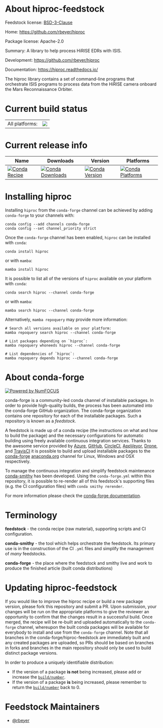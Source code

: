 About hiproc-feedstock
======================

Feedstock license: [BSD-3-Clause](https://github.com/conda-forge/hiproc-feedstock/blob/main/LICENSE.txt)

Home: https://github.com/rbeyer/hiproc

Package license: Apache-2.0

Summary: A library to help process HiRISE EDRs with ISIS.

Development: https://github.com/rbeyer/hiproc

Documentation: https://hiproc.readthedocs.io/

The hiproc library contains a set of command-line programs that
orchestrate ISIS programs to process data from the HiRISE camera
onboard the Mars Reconnaissance Orbiter.


Current build status
====================


<table><tr><td>All platforms:</td>
    <td>
      <a href="https://dev.azure.com/conda-forge/feedstock-builds/_build/latest?definitionId=13009&branchName=main">
        <img src="https://dev.azure.com/conda-forge/feedstock-builds/_apis/build/status/hiproc-feedstock?branchName=main">
      </a>
    </td>
  </tr>
</table>

Current release info
====================

| Name | Downloads | Version | Platforms |
| --- | --- | --- | --- |
| [![Conda Recipe](https://img.shields.io/badge/recipe-hiproc-green.svg)](https://anaconda.org/conda-forge/hiproc) | [![Conda Downloads](https://img.shields.io/conda/dn/conda-forge/hiproc.svg)](https://anaconda.org/conda-forge/hiproc) | [![Conda Version](https://img.shields.io/conda/vn/conda-forge/hiproc.svg)](https://anaconda.org/conda-forge/hiproc) | [![Conda Platforms](https://img.shields.io/conda/pn/conda-forge/hiproc.svg)](https://anaconda.org/conda-forge/hiproc) |

Installing hiproc
=================

Installing `hiproc` from the `conda-forge` channel can be achieved by adding `conda-forge` to your channels with:

```
conda config --add channels conda-forge
conda config --set channel_priority strict
```

Once the `conda-forge` channel has been enabled, `hiproc` can be installed with `conda`:

```
conda install hiproc
```

or with `mamba`:

```
mamba install hiproc
```

It is possible to list all of the versions of `hiproc` available on your platform with `conda`:

```
conda search hiproc --channel conda-forge
```

or with `mamba`:

```
mamba search hiproc --channel conda-forge
```

Alternatively, `mamba repoquery` may provide more information:

```
# Search all versions available on your platform:
mamba repoquery search hiproc --channel conda-forge

# List packages depending on `hiproc`:
mamba repoquery whoneeds hiproc --channel conda-forge

# List dependencies of `hiproc`:
mamba repoquery depends hiproc --channel conda-forge
```


About conda-forge
=================

[![Powered by
NumFOCUS](https://img.shields.io/badge/powered%20by-NumFOCUS-orange.svg?style=flat&colorA=E1523D&colorB=007D8A)](https://numfocus.org)

conda-forge is a community-led conda channel of installable packages.
In order to provide high-quality builds, the process has been automated into the
conda-forge GitHub organization. The conda-forge organization contains one repository
for each of the installable packages. Such a repository is known as a *feedstock*.

A feedstock is made up of a conda recipe (the instructions on what and how to build
the package) and the necessary configurations for automatic building using freely
available continuous integration services. Thanks to the awesome service provided by
[Azure](https://azure.microsoft.com/en-us/services/devops/), [GitHub](https://github.com/),
[CircleCI](https://circleci.com/), [AppVeyor](https://www.appveyor.com/),
[Drone](https://cloud.drone.io/welcome), and [TravisCI](https://travis-ci.com/)
it is possible to build and upload installable packages to the
[conda-forge](https://anaconda.org/conda-forge) [anaconda.org](https://anaconda.org/)
channel for Linux, Windows and OSX respectively.

To manage the continuous integration and simplify feedstock maintenance
[conda-smithy](https://github.com/conda-forge/conda-smithy) has been developed.
Using the ``conda-forge.yml`` within this repository, it is possible to re-render all of
this feedstock's supporting files (e.g. the CI configuration files) with ``conda smithy rerender``.

For more information please check the [conda-forge documentation](https://conda-forge.org/docs/).

Terminology
===========

**feedstock** - the conda recipe (raw material), supporting scripts and CI configuration.

**conda-smithy** - the tool which helps orchestrate the feedstock.
                   Its primary use is in the construction of the CI ``.yml`` files
                   and simplify the management of *many* feedstocks.

**conda-forge** - the place where the feedstock and smithy live and work to
                  produce the finished article (built conda distributions)


Updating hiproc-feedstock
=========================

If you would like to improve the hiproc recipe or build a new
package version, please fork this repository and submit a PR. Upon submission,
your changes will be run on the appropriate platforms to give the reviewer an
opportunity to confirm that the changes result in a successful build. Once
merged, the recipe will be re-built and uploaded automatically to the
`conda-forge` channel, whereupon the built conda packages will be available for
everybody to install and use from the `conda-forge` channel.
Note that all branches in the conda-forge/hiproc-feedstock are
immediately built and any created packages are uploaded, so PRs should be based
on branches in forks and branches in the main repository should only be used to
build distinct package versions.

In order to produce a uniquely identifiable distribution:
 * If the version of a package **is not** being increased, please add or increase
   the [``build/number``](https://docs.conda.io/projects/conda-build/en/latest/resources/define-metadata.html#build-number-and-string).
 * If the version of a package **is** being increased, please remember to return
   the [``build/number``](https://docs.conda.io/projects/conda-build/en/latest/resources/define-metadata.html#build-number-and-string)
   back to 0.

Feedstock Maintainers
=====================

* [@rbeyer](https://github.com/rbeyer/)

